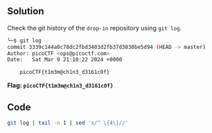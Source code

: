 ## Solution

Check the git history of the `drop-in` repository using `git log`.

```bash
└─$ git log
commit 3339c144a0c78dc2fbd3403d2fb37d3830be5d94 (HEAD -> master)
Author: picoCTF <ops@picoctf.com>
Date:   Sat Mar 9 21:10:22 2024 +0000

    picoCTF{t1m3m@ch1n3_d3161c0f}
```

**Flag: `picoCTF{t1m3m@ch1n3_d3161c0f}`**

## Code

```bash
git log | tail -n 1 | sed 's/^ \{4\}//'
```
